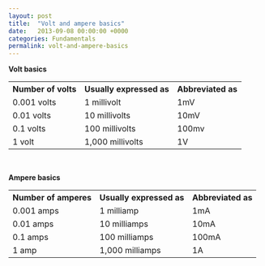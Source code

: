 ```yaml
---
layout: post
title:  "Volt and ampere basics"
date:   2013-09-08 00:00:00 +0000
categories: Fundamentals
permalink: volt-and-ampere-basics
---
```


<strong>Volt basics</strong>
<table>
<tbody>
<tr>
<th>Number of volts</th>
<th>Usually expressed as</th>
<th>Abbreviated as</th>
</tr>
<tr>
<td>0.001 volts</td>
<td>1 millivolt</td>
<td>1mV</td>
</tr>
<tr>
<td>0.01 volts</td>
<td>10 millivolts</td>
<td>10mV</td>
</tr>
<tr>
<td>0.1 volts</td>
<td>100 millivolts</td>
<td>100mv</td>
</tr>
<tr>
<td>1 volt</td>
<td>1,000 millivolts</td>
<td>1V</td>
</tr>
</tbody>
</table>
&nbsp;

<strong>Ampere basics</strong>
<table>
<tbody>
<tr>
<th>Number of amperes</th>
<th>Usually expressed as</th>
<th>Abbreviated as</th>
</tr>
<tr>
<td>0.001 amps</td>
<td>1 milliamp</td>
<td>1mA</td>
</tr>
<tr>
<td>0.01 amps</td>
<td>10 milliamps</td>
<td>10mA</td>
</tr>
<tr>
<td>0.1 amps</td>
<td>100 milliamps</td>
<td>100mA</td>
</tr>
<tr>
<td>1 amp</td>
<td>1,000 milliamps</td>
<td>1A</td>
</tr>
</tbody>
</table>